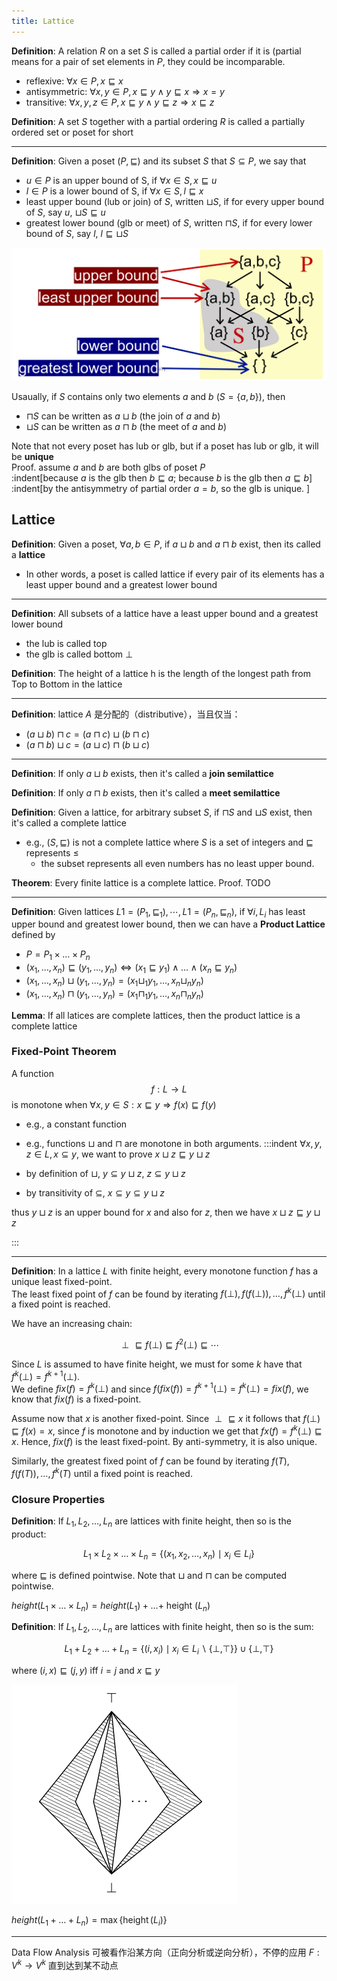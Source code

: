 ```yaml
---
title: Lattice
---
```


**Definition**: A relation $R$ on a set $S$ is called a partial order if it is (partial means for a pair of set elements in $P$, they could be incomparable.
- reflexive: $\forall x \in P, x \sqsubseteq x$
- antisymmetric: $\forall x, y \in P, x \sqsubseteq y \wedge y \sqsubseteq x \Rightarrow x = y$
- transitive: $\forall x, y, z \in P, x \sqsubseteq y \wedge y \sqsubseteq z \Rightarrow x \sqsubseteq z$

**Definition**: A set $S$ together with a partial ordering $R$ is called a partially ordered set or poset for short 

---

**Definition**: Given a poset $(P, \sqsubseteq)$ and its subset $S$ that $S \subseteq P$, we say that
- $u \in P$ is an upper bound of S, if $\forall x \in S, x \sqsubseteq u$
- $l \in P$ is a lower bound of S, if $\forall x \in S, l \sqsubseteq x$
- least upper bound (lub or join) of $S$, written $\sqcup S$, if for every upper bound of $S$, say $u$, $\sqcup S \sqsubseteq u$
- greatest lower bound (glb or meet) of $S$, written $\sqcap S$, if for every lower bound of $S$, say $l$, $l \sqsubseteq \sqcup S$

![](./upper&lower-bound.png)

Usaually, if $S$ contains only two elements $a$ and $b$ ($S = \{a, b\}$), then 
- $\sqcap S$ can be written as $a \sqcup b$ (the join of $a$ and $b$)
- $\sqcup S$ can be written as $a \sqcap b$ (the meet of $a$ and $b$)

Note that not every poset has lub or glb, but if a poset has lub or glb, it will be **unique**\
Proof. assume $a$ and $b$ are both glbs of poset $P$\
:indent[because $a$ is the glb then $b \sqsubseteq a$; because $b$ is the glb then $a \sqsubseteq b$]\
:indent[by the antisymmetry of partial order $a = b$, so the glb is unique. ]



## Lattice

**Definition**: Given a poset, $\forall a, b \in P$, if $a \sqcup b$ and $a \sqcap b$ exist, then its called a **lattice**
- In other words, a poset is called lattice if every pair of its elements has a least upper bound and a greatest lower bound

---

**Definition**: All subsets of a lattice have a least upper bound and a greatest lower bound 
- the lub is called top 
- the glb is called bottom $\perp$

**Definition**: The height of a lattice h is the length of the longest path from Top to Bottom in the lattice

---

**Definition**: lattice $A$ 是分配的（distributive），当且仅当：
- $(a \sqcup b) \sqcap c=(a \sqcap c) \sqcup(b \sqcap c)$
- $(a \sqcap b) \sqcup c=(a \sqcup c) \sqcap(b \sqcup c)$

---


**Definition**: If only $a \sqcup b$ exists, then it's called a **join semilattice**

**Definition**: If only $a \sqcap b$ exists, then it's called a **meet semilattice**

**Definition**: Given a lattice, for arbitrary subset $S$, if $\sqcap S$ and $\sqcup S$ exist, then it's called a complete lattice

- e.g., $(S, \sqsubseteq)$ is not a complete lattice where $S$ is a set of integers and $\sqsubseteq$ represents $\leq$
    - the subset represents all even numbers has no least upper bound.

**Theorem**: Every finite lattice is a complete lattice.
Proof. TODO

---

**Definition**: Given lattices $L1 = (P_1, \sqsubseteq_1), \cdots, L1 = (P_n, \sqsubseteq_n)$, if $\forall i, L_i$ has least upper bound and greatest lower bound, then we can have a **Product Lattice** defined by 
- $P = P _{1} \times \ldots \times P _{ n }$
- $( x _{1}, \ldots, x _{ n }) \sqsubseteq( y _{1}, \ldots, y _{ n }) \Leftrightarrow( x _{1} \sqsubseteq y _{1}) \wedge \ldots \wedge( x _{ n } \sqsubseteq y _{ n })$
- $( x _{1}, \ldots, x _{ n }) \sqcup( y _{1}, \ldots, y _{ n })=( x _{1} \sqcup_{1} y _{1}, \ldots, x _{ n } \sqcup_{ n } y _{ n })$
- $( x _{1}, \ldots, x _{ n }) \sqcap( y _{1}, \ldots, y _{ n })=( x _{1} \sqcap_{1} y _{1}, \ldots, x _{ n } \sqcap_{ n } y _{ n })$

**Lemma**: If all latices are complete lattices, then the product lattice is a complete lattice


### Fixed-Point Theorem 

A function $$f: L \rightarrow L$$ is monotone when $\forall x, y \in S: x \sqsubseteq y \Rightarrow f(x) \sqsubseteq f(y)$
- e.g., a constant function
- e.g., functions $\sqcup$ and $\sqcap$ are monotone in both arguments.
:::indent
$\forall x, y, z \in L, x \subseteq y$, we want to prove $x \sqcup z \sqsubseteq y \sqcup z$

- by definition of $\sqcup$, $y \subseteq y \sqcup z$, $z \subseteq y \sqcup z$
- by transitivity of $\subseteq$, $x \subseteq y \subseteq y \sqcup z$

thus $y \sqcup z$ is an upper bound for $x$ and also for $z$, then we have $x \sqcup z \sqsubseteq y \sqcup z$

:::

---


**Definition**: In a lattice $L$ with finite height, every monotone function $f$ has a unique least fixed-point. \
The least fixed point of $f$ can be found by iterating $f (\perp), f ( f (\perp)), \ldots, f ^{ k }(\perp)$ until a fixed point is reached. 

We have an increasing chain:

$$
\perp \sqsubseteq f(\perp) \sqsubseteq f^{2}(\perp) \sqsubseteq \cdots
$$

Since $L$ is assumed to have finite height, we must for some $k$ have that $f^{k}(\perp) = f^{k+1}(\perp)$.\
We define $fix(f)=f^{k}(\perp)$ and since $f(fix(f))=f^{k+1}(\perp)=f^{k}(\perp)=fix(f)$, we know that $fix(f)$ is a fixed-point.

Assume now that $x$ is another fixed-point. Since $\perp \sqsubseteq x$ it follows that $f(\perp) \sqsubseteq f(x)=x$, since $f$ is monotone and by induction we get that $f x(f)=f^{k}(\perp) \sqsubseteq x$. Hence, $fix(f)$ is the least fixed-point. By anti-symmetry, it is also unique.


Similarly, the greatest fixed point of $f$ can be found by iterating $f (T), f ( f (T)), \ldots, f ^{ k }(T)$ until a fixed point is reached.

### Closure Properties

**Definition**: If $L_{1}, L_{2}, \ldots, L_{n}$ are lattices with finite height, then so is the product:

$$
L_{1} \times L_{2} \times \ldots \times L_{n}=\left\{\left(x_{1}, x_{2}, \ldots, x_{n}\right) \mid x_{i} \in L_{i}\right\}
$$

where $\sqsubseteq$ is defined pointwise. Note that $\sqcup$ and $\sqcap$ can be computed pointwise. 

$h e i g h t\left(L_{1} \times \ldots \times L_{n}\right)=h e i g h t\left(L_{1}\right)+\ldots+$ height $\left(L_{n}\right)$

**Definition**: If $L_{1}, L_{2}, \ldots, L_{n}$ are lattices with finite height, then so is the sum:

$$
L_{1}+L_{2}+\ldots+L_{n}=\left\{\left(i, x_{i}\right) \mid x_{i} \in L_{i} \backslash\{\perp, \top\}\right\} \cup\{\perp, \top\}
$$

where $(i, x) \sqsubseteq(j, y)$ iff $i=j$ and $x \sqsubseteq y$

![sum-lattice](./sum-lattice.png)

$h e i g h t\left(L_{1}+\ldots+L_{n}\right)=\max \left\{\operatorname{height}\left(L_{i}\right)\right\}$

---

Data Flow Analysis 可被看作沿某方向（正向分析或逆向分析），不停的应用 $F : V ^{ k } \rightarrow V ^{ k }$ 直到达到某不动点